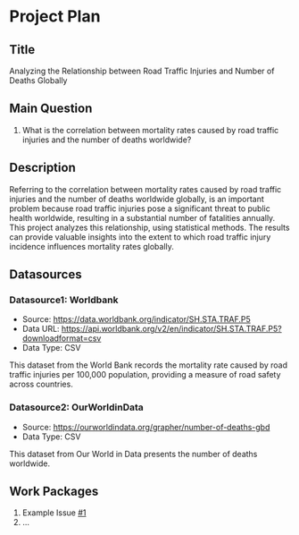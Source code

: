 # Project Plan

## Title
<!-- Give your project a short title. -->
Analyzing the Relationship between Road Traffic Injuries and Number of Deaths Globally

## Main Question

<!-- Think about one main question you want to answer based on the data. -->
1. What is the correlation between mortality rates caused by road traffic injuries and the number of deaths worldwide?

## Description

<!-- Describe your data science project in max. 200 words. Consider writing about why and how you attempt it. -->
Referring to the correlation between mortality rates caused by road traffic injuries and the number of deaths worldwide globally, is an important problem because road traffic injuries pose a significant threat to public health worldwide, resulting in a substantial number of fatalities annually. This project analyzes this relationship, using statistical methods. The results can provide valuable insights into the extent to which road traffic injury incidence influences mortality rates globally.


## Datasources

<!-- Describe each datasources you plan to use in a section. Use the prefic "DatasourceX" where X is the id of the datasource. -->

### Datasource1: Worldbank
* Source: https://data.worldbank.org/indicator/SH.STA.TRAF.P5
* Data URL: https://api.worldbank.org/v2/en/indicator/SH.STA.TRAF.P5?downloadformat=csv
* Data Type: CSV

This dataset from the World Bank records the mortality rate caused by road traffic injuries per 100,000 population, providing a measure of road safety across countries. 

### Datasource2: OurWorldinData
* Source: https://ourworldindata.org/grapher/number-of-deaths-gbd
* Data Type: CSV

This dataset from Our World in Data presents the number of deaths worldwide.

## Work Packages

<!-- List of work packages ordered sequentially, each pointing to an issue with more details. -->

1. Example Issue [#1][i1]
2. ...

[i1]: https://github.com/jvalue/made-template/issues/1
